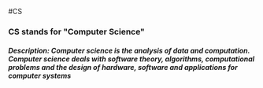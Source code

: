 #CS
<h3>CS stands for "Computer Science"</h3>

<h5>Description: Computer science is the analysis of data and computation. Computer science deals with software theory, algorithms, computational problems and the design of hardware, software and applications for computer systems</h1>